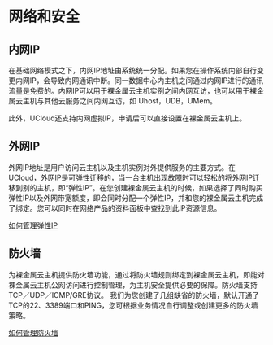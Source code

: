 

# 网络和安全

## 内网IP

在基础网络模式之下，内网IP地址由系统统一分配。如果您在操作系统内部自行变更内网IP，会导致内网通讯中断。同一数据中心内主机之间通过内网IP进行的通讯流量是免费的。内网IP可以用于裸金属云主机实例之间内网互访，也可以用于裸金属云主机与其他云服务之间内网互访，如
Uhost，UDB，UMem。

此外，UCloud还支持内网虚拟IP，申请后可以直接设置在裸金属云主机上。

## 外网IP

外网IP地址是用户访问云主机以及主机实例对外提供服务的主要方式。在UCloud，外网IP是可弹性迁移的，当一台主机出现故障时可以轻松的将外网IP迁移到别的主机，即“弹性IP”。在您创建裸金属云主机的时候，如果选择了同时购买弹性IP以及外网带宽额度，即会同时分配一个弹性IP，并和您的裸金属云主机完成了绑定。您可以同时在网络产品的资料面板中查找到此IP资源信息。

[如何管理弹性IP](https://docs.ucloud.cn/unet/eip/introduction)

## 防火墙

为裸金属云主机提供防火墙功能，通过将防火墙规则绑定到裸金属云主机，即能对裸金属云主机公网访问进行控制管理，为主机安全提供必要的保障。防火墙支持TCP／UDP／ICMP/GRE协议。
我们为您创建了几组缺省的防火墙，默认开通了TCP的22、3389端口和PING，您可根据业务情况自行调整或创建更多的防火墙策略。

[如何管理防火墙](https://docs.ucloud.cn/unet/firewall/introduction)
